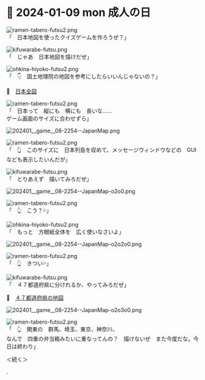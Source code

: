 # 📅 2024-01-09 mon 成人の日

![ramen-tabero-futsu2.png](https://crieit.now.sh/upload_images/d27ea8dcfad541918d9094b9aed83e7d61daf8532bbbe.png)  
「　日本地図を使ったクイズゲームを作ろうぜ？」  

![kifuwarabe-futsu.png](https://crieit.now.sh/upload_images/beaf94b260ae2602ca8cf7f5bbc769c261daf8686dbda.png)  
「　じゃあ　日本地図を描けだぜ」  

![ohkina-hiyoko-futsu2.png](https://crieit.now.sh/upload_images/96fb09724c3ce40ee0861a0fd1da563d61daf8a09d9bc.png)  
「　👇　国土地理院の地図を参考にしたらいいんじゃないの？」  

📖　[日本全図](https://www.gsi.go.jp/chizuhensyu/chizuhensyu41009.html)  

![ramen-tabero-futsu2.png](https://crieit.now.sh/upload_images/d27ea8dcfad541918d9094b9aed83e7d61daf8532bbbe.png)  
「　日本って　縦にも　横にも　長いな……  
ゲーム画面のサイズに合わせずら」  

![202401__game__08-2254--JapanMap.png](https://crieit.now.sh/upload_images/5e7e5dc83709d95b1371dded1cbe7d57659bff56b3fe0.png)  

![ramen-tabero-futsu2.png](https://crieit.now.sh/upload_images/d27ea8dcfad541918d9094b9aed83e7d61daf8532bbbe.png)  
「　👆　このサイズに　日本列島を収めて、メッセージウィンドウなどの　GUI　なども表示したいんだが」  

![kifuwarabe-futsu.png](https://crieit.now.sh/upload_images/beaf94b260ae2602ca8cf7f5bbc769c261daf8686dbda.png)  
「　とりあえず　描いてみろだぜ」  

![202401__game__08-2254--JapanMap-o2o0.png](https://crieit.now.sh/upload_images/0e2be8b4bbc36b3e0c1da13efc1f7c6a659c052a9827c.png)  

![ramen-tabero-futsu2.png](https://crieit.now.sh/upload_images/d27ea8dcfad541918d9094b9aed83e7d61daf8532bbbe.png)  
「　👆　こう？💦」  

![ohkina-hiyoko-futsu2.png](https://crieit.now.sh/upload_images/96fb09724c3ce40ee0861a0fd1da563d61daf8a09d9bc.png)  
「　もっと　方眼紙全体を　広く使いなさいよ」  

![202401__game__08-2254--JapanMap-o2o2o0.png](https://crieit.now.sh/upload_images/18f141920c028cb8e661e970247b3a52659c09daefe47.png)  

![ramen-tabero-futsu2.png](https://crieit.now.sh/upload_images/d27ea8dcfad541918d9094b9aed83e7d61daf8532bbbe.png)  
「　👆　きつい💦」  

![kifuwarabe-futsu.png](https://crieit.now.sh/upload_images/beaf94b260ae2602ca8cf7f5bbc769c261daf8686dbda.png)  
「　４７都道府県に分けれるか、やってみろだぜ」  

📖　[４７都道府県の地図](https://uub.jp/map/)  

![202401__game__08-2254--JapanMap-o2o3o0.png](https://crieit.now.sh/upload_images/5ed8d3305336a8dab7cc160b5fd53180659c0e5f3c63b.png)

![ramen-tabero-futsu2.png](https://crieit.now.sh/upload_images/d27ea8dcfad541918d9094b9aed83e7d61daf8532bbbe.png)  
「　👆　関東の　群馬、埼玉、東京、神奈川、  
なんで　四重の弁当箱みたいに重なってんの？　描けないぜ　また今度だな。今日は終わり」  

＜続く＞  

.